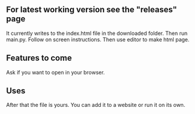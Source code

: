 For latest working version see the "releases" page
---

It currently writes to the index.html file in the downloaded folder. Then run main.py.  Follow on screen instructions.  Then use editor to make html page. 

Features to come
----------

Ask if you want to open in your browser.

Uses
----
After that the file is yours.  You can add it to a website or run it on its own.

